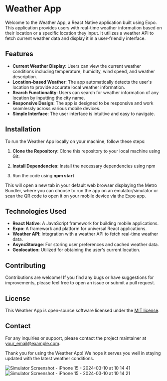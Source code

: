 # Weather App

Welcome to the Weather App, a React Native application built using Expo. This application provides users with real-time weather information based on their location or a specific location they input. It utilizes a weather API to fetch current weather data and display it in a user-friendly interface.

## Features

- **Current Weather Display**: Users can view the current weather conditions including temperature, humidity, wind speed, and weather description.
- **Location-based Weather**: The app automatically detects the user's location to provide accurate local weather information.
- **Search Functionality**: Users can search for weather information of any location by inputting the city name.
- **Responsive Design**: The app is designed to be responsive and work seamlessly across various mobile devices.
- **Simple Interface**: The user interface is intuitive and easy to navigate.

## Installation

To run the Weather App locally on your machine, follow these steps:

1. **Clone the Repository**: Clone this repository to your local machine using Git:

2. **Install Dependencies**: Install the necessary dependencies using npm

3. Run the code using **npm start**


This will open a new tab in your default web browser displaying the Metro Bundler, where you can choose to run the app on an emulator/simulator or scan the QR code to open it on your mobile device via the Expo app.

## Technologies Used

- **React Native**: A JavaScript framework for building mobile applications.
- **Expo**: A framework and platform for universal React applications.
- **Weather API**: Integration with a weather API to fetch real-time weather data.
- **AsyncStorage**: For storing user preferences and cached weather data.
- **Geolocation**: Utilized for obtaining the user's current location.

## Contributing

Contributions are welcome! If you find any bugs or have suggestions for improvements, please feel free to open an issue or submit a pull request.

## License

This Weather App is open-source software licensed under the [MIT license](LICENSE.md).

## Contact

For any inquiries or support, please contact the project maintainer at [your_email@example.com](mailto:your_email@example.com).

Thank you for using the Weather App! We hope it serves you well in staying updated with the latest weather conditions.


![Simulator Screenshot - iPhone 15 - 2024-03-10 at 10 14 41](https://github.com/Gagansankhla/weather-app-React_Native-/assets/63205462/4d00877b-744d-42ac-87c2-a77e6c303356)
![Simulator Screenshot - iPhone 15 - 2024-03-10 at 10 14 21](https://github.com/Gagansankhla/weather-app-React_Native-/assets/63205462/7780b97f-3b87-404d-b9a9-e6bc8b554ce3)
